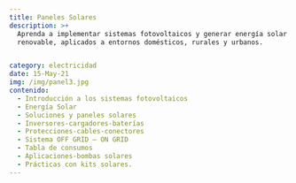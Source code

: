 ```yaml
---
title: Paneles Solares
description: >+
  Aprenda a implementar sistemas fotovoltaicos y generar energía solar
  renovable, aplicados a entornos domésticos, rurales y urbanos.


category: electricidad
date: 15-May-21
img: /img/panel3.jpg
contenido:
  - Introducción a los sistemas fotovoltaicos
  - Energía Solar
  - Soluciones y paneles solares
  - Inversores-cargadores-baterías
  - Protecciones-cables-conectores
  - Sistema OFF GRID – ON GRID
  - Tabla de consumos
  - Aplicaciones-bombas solares
  - Prácticas con kits solares.
---
```


